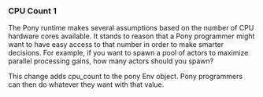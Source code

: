 ### CPU Count 1

The Pony runtime makes several assumptions based on the number of CPU hardware cores available. It stands to reason that a Pony programmer might want to have easy access to that number in order to make smarter decisions. For example, if you want to spawn a pool of actors to maximize parallel processing gains, how many actors should you spawn?

This change adds cpu_count to the pony Env object. Pony programmers can then do whatever they want with that value.